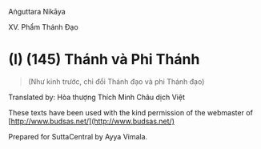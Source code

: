 Aṅguttara Nikāya

XV. Phẩm Thánh Ðạo

# (I) (145) Thánh và Phi Thánh

> (Như kinh trước, chỉ đổi Thánh đạo và phi Thánh đạo)

Translated by: Hòa thượng Thích Minh Châu dịch Việt

These texts have been used with the kind permission of the webmaster of [http://www.budsas.net/](http://www.budsas.net/)

Prepared for SuttaCentral by Ayya Vimala.
